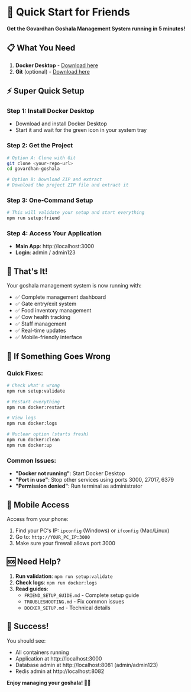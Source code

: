 # 🚀 Quick Start for Friends

**Get the Govardhan Goshala Management System running in 5 minutes!**

## 📋 What You Need

1. **Docker Desktop** - [Download here](https://www.docker.com/products/docker-desktop/)
2. **Git** (optional) - [Download here](https://git-scm.com/downloads)

## ⚡ Super Quick Setup

### Step 1: Install Docker Desktop
- Download and install Docker Desktop
- Start it and wait for the green icon in your system tray

### Step 2: Get the Project
```bash
# Option A: Clone with Git
git clone <your-repo-url>
cd govardhan-goshala

# Option B: Download ZIP and extract
# Download the project ZIP file and extract it
```

### Step 3: One-Command Setup
```bash
# This will validate your setup and start everything
npm run setup:friend
```

### Step 4: Access Your Application
- **Main App**: http://localhost:3000
- **Login**: admin / admin123

## 🎯 That's It!

Your goshala management system is now running with:
- ✅ Complete management dashboard
- ✅ Gate entry/exit system
- ✅ Food inventory management
- ✅ Cow health tracking
- ✅ Staff management
- ✅ Real-time updates
- ✅ Mobile-friendly interface

## 🔧 If Something Goes Wrong

### Quick Fixes:
```bash
# Check what's wrong
npm run setup:validate

# Restart everything
npm run docker:restart

# View logs
npm run docker:logs

# Nuclear option (starts fresh)
npm run docker:clean
npm run docker:up
```

### Common Issues:
- **"Docker not running"**: Start Docker Desktop
- **"Port in use"**: Stop other services using ports 3000, 27017, 6379
- **"Permission denied"**: Run terminal as administrator

## 📱 Mobile Access

Access from your phone:
1. Find your PC's IP: `ipconfig` (Windows) or `ifconfig` (Mac/Linux)
2. Go to: `http://YOUR_PC_IP:3000`
3. Make sure your firewall allows port 3000

## 🆘 Need Help?

1. **Run validation**: `npm run setup:validate`
2. **Check logs**: `npm run docker:logs`
3. **Read guides**:
   - `FRIEND_SETUP_GUIDE.md` - Complete setup guide
   - `TROUBLESHOOTING.md` - Fix common issues
   - `DOCKER_SETUP.md` - Technical details

## 🎉 Success!

You should see:
- All containers running
- Application at http://localhost:3000
- Database admin at http://localhost:8081 (admin/admin123)
- Redis admin at http://localhost:8082

**Enjoy managing your goshala! 🐄✨**
